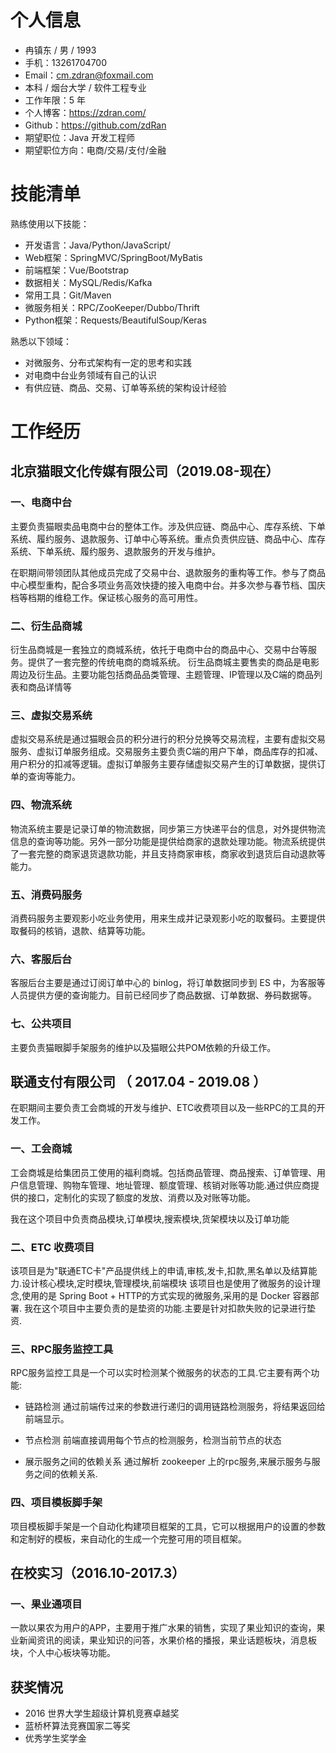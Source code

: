 # 个人信息

* 冉镇东 / 男 / 1993
* 手机：13261704700
* Email：cm.zdran@foxmail.com
* 本科 / 烟台大学 / 软件工程专业
* 工作年限：5 年
* 个人博客：https://zdran.com/
* Github：https://github.com/zdRan
* 期望职位：Java 开发工程师
* 期望职位方向：电商/交易/支付/金融

# 技能清单

熟练使用以下技能：

* 开发语言：Java/Python/JavaScript/
* Web框架：SpringMVC/SpringBoot/MyBatis
* 前端框架：Vue/Bootstrap
* 数据相关：MySQL/Redis/Kafka
* 常用工具：Git/Maven
* 微服务相关：RPC/ZooKeeper/Dubbo/Thrift
* Python框架：Requests/BeautifulSoup/Keras

熟悉以下领域：

* 对微服务、分布式架构有一定的思考和实践
* 对电商中台业务领域有自己的认识
* 有供应链、商品、交易、订单等系统的架构设计经验



# 工作经历
## 北京猫眼文化传媒有限公司（2019.08-现在）
### 一、电商中台
主要负责猫眼卖品电商中台的整体工作。涉及供应链、商品中心、库存系统、下单系统、履约服务、退款服务、订单中心等系统。重点负责供应链、商品中心、库存系统、下单系统、履约服务、退款服务的开发与维护。

在职期间带领团队其他成员完成了交易中台、退款服务的重构等工作。参与了商品中心模型重构，配合多项业务高效快捷的接入电商中台。并多次参与春节档、国庆档等档期的维稳工作。保证核心服务的高可用性。

### 二、衍生品商城
衍生品商城是一套独立的商城系统，依托于电商中台的商品中心、交易中台等服务。提供了一套完整的传统电商的商城系统。
衍生品商城主要售卖的商品是电影周边及衍生品。主要功能包括商品品类管理、主题管理、IP管理以及C端的商品列表和商品详情等

### 三、虚拟交易系统
虚拟交易系统是通过猫眼会员的积分进行的积分兑换等交易流程，主要有虚拟交易服务、虚拟订单服务组成。交易服务主要负责C端的用户下单，商品库存的扣减、用户积分的扣减等逻辑。虚拟订单服务主要存储虚拟交易产生的订单数据，提供订单的查询等能力。

### 四、物流系统
物流系统主要是记录订单的物流数据，同步第三方快递平台的信息，对外提供物流信息的查询等功能。另外一部分功能是提供给商家的退款处理功能。物流系统提供了一套完整的商家退货退款功能，并且支持商家审核，商家收到退货后自动退款等能力。

### 五、消费码服务
消费码服务主要观影小吃业务使用，用来生成并记录观影小吃的取餐码。主要提供取餐码的核销，退款、结算等功能。
### 六、客服后台
客服后台主要是通过订阅订单中心的 binlog，将订单数据同步到 ES 中，为客服等人员提供方便的查询能力。目前已经同步了商品数据、订单数据、券码数据等。
### 七、公共项目
主要负责猫眼脚手架服务的维护以及猫眼公共POM依赖的升级工作。

## 联通支付有限公司 （ 2017.04 - 2019.08 ）
在职期间主要负责工会商城的开发与维护、ETC收费项目以及一些RPC的工具的开发工作。

### 一、工会商城

工会商城是给集团员工使用的福利商城。包括商品管理、商品搜索、订单管理、用户信息管理、购物车管理、地址管理、额度管理、核销对账等功能.通过供应商提供的接口，定制化的实现了额度的发放、消费以及对账等功能。

我在这个项目中负责商品模块,订单模块,搜索模块,货架模块以及订单功能

### 二、ETC 收费项目

该项目是为"联通ETC卡"产品提供线上的申请,审核,发卡,扣款,黑名单以及结算能力.设计核心模块,定时模块,管理模块,前端模块
该项目也是使用了微服务的设计理念,使用的是 Spring Boot + HTTP的方式实现的微服务,采用的是 Docker 容器部署.
我在这个项目中主要负责的是垫资的功能.主要是针对扣款失败的记录进行垫资.

### 三、RPC服务监控工具

RPC服务监控工具是一个可以实时检测某个微服务的状态的工具.它主要有两个功能:

* 链路检测
通过前端传过来的参数进行递归的调用链路检测服务，将结果返回给前端显示。

* 节点检测
前端直接调用每个节点的检测服务，检测当前节点的状态

* 展示服务之间的依赖关系
通过解析 zookeeper 上的rpc服务,来展示服务与服务之间的依赖关系.

### 四、项目模板脚手架

项目模板脚手架是一个自动化构建项目框架的工具，它可以根据用户的设置的参数和定制好的模板，来自动化的生成一个完整可用的项目框架。

## 在校实习（2016.10-2017.3）
### 一、果业通项目

一款以果农为用户的APP，主要用于推广水果的销售，实现了果业知识的查询，果业新闻资讯的阅读，果业知识的问答，水果价格的播报，果业话题板块，消息板块，个人中心板块等功能。

## 获奖情况

* 2016 世界大学生超级计算机竞赛卓越奖
* 蓝桥杯算法竞赛国家二等奖
* 优秀学生奖学金